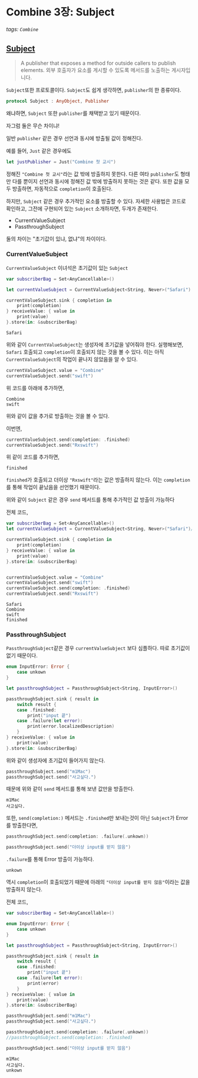 # Combine 3장: Subject
###### tags: `Combine`

## [Subject](https://developer.apple.com/documentation/combine/subject)
> A publisher that exposes a method for outside callers to publish elements.
> 외부 호출자가 요소를 게시할 수 있도록 메서드를 노출하는 게시자입니다.

`Subject`또한 프로토콜이다. `Subject`도 쉽게 생각하면, `publisher`의 한 종류이다. 

```swift
protocol Subject : AnyObject, Publisher
```
왜냐하면, `Subject` 또한 `publisher`를 채택받고 있기 때문이다.

자그럼 둘은 무슨 차이냐!

일반 `publisher` 같은 경우 선언과 동시에 방출될 값이 정해진다.

예를 들어, `Just` 같은 경우에도 

```swift
let justPublisher = Just("Combine 첫 교시")
```

정해진 `"Combine 첫 교시"`라는 값 밖에 방출하지 못한다. 다른 여타 `publisher`도 형태만 다를 뿐이지 선언과 동시에 정해진 값 밖에 방출하지 못하는 것은 같다. 또한 값을 모두 방출하면, 자동적으로 `completion`이 호출된다.

하지만, `Subject` 같은 경우 추가적인 요소를 방출할 수 있다. 자세한 사용법은 코드로 확인하고, 그전에 구현되어 있는 `Subject` 소개하자면, 두개가 존재한다. 
- CurrentValueSubject
- PassthroughSubject

둘의 차이는 "초기값이 있냐, 없냐"의 차이이다.

### CurrentValueSubject

`CurrentValueSubject` 이녀석은 초기값이 있는 `Subject`

```swift
var subscriberBag = Set<AnyCancellable>()

let currentValueSubject = CurrentValueSubject<String, Never>("Safari")

currentValueSubject.sink { completion in
    print(completion)
} receiveValue: { value in
    print(value)
}.store(in: &subscriberBag)
```
```
Safari
```
위와 같이 `CurrentValueSubject`는 생성자에 초기값을 넣어줘야 한다. 실행해보면, `Safari` 호출되고 `completion`이 호출되지 않는 것을 볼 수 있다. 이는 아직 `CurrentValueSubject`의 작업이 끝나지 않았음을 알 수 있다.

```swift
currentValueSubject.value = "Combine"
currentValueSubject.send("swift")
```
위 코드를 아래에 추가하면, 

```
Combine
swift
```
위와 같이 값을 추가로 방출하는 것을 볼 수 있다.

이번엔, 

```swift
currentValueSubject.send(completion: .finished)
currentValueSubject.send("Rxswift")
```
위 같이 코드를 추가하면, 

```
finished
```
`finished`가 호출되고 더이상 `"Rxswift"`라는 값은 방출하지 않는다. 이는 `completion`를 통해 작업이 끝났음을 선언했기 때문이다.

위와 같이 `Subject` 같은 경우 `send` 메서드를 통해 추가적인 값 방출이 가능하다

전체 코드,
```swift
var subscriberBag = Set<AnyCancellable>()
let currentValueSubject = CurrentValueSubject<String, Never>("Safari")// 필수적으로 초기값이 필요

currentValueSubject.sink { completion in
    print(completion)
} receiveValue: { value in
    print(value)
}.store(in: &subscriberBag)


currentValueSubject.value = "Combine"
currentValueSubject.send("swift")
currentValueSubject.send(completion: .finished)
currentValueSubject.send("Rxswift")
```

```
Safari
Combine
swift
finished
```

### PassthroughSubject

`PassthroughSubject`같은 경우 `currentValueSubject` 보다 심플하다. 따로 초기값이 없기 때문이다.

```swift
enum InputError: Error {
    case unkown
}

let passthroughSubject = PassthroughSubject<String, InputError>()

passthroughSubject.sink { result in
    switch result {
    case .finished:
        print("input 끝")
    case .failure(let error):
        print(error.localizedDescription)
    }
} receiveValue: { value in
    print(value)
}.store(in: &subscriberBag)
```

위와 같이 생성자에 초기값이 들어가지 않는다. 

```swift
passthroughSubject.send("m1Mac")
passthroughSubject.send("사고싶다.")
```

때문에 위와 같이 `send` 메서드를 통해 보낸 값만을 방출한다.

```
m1Mac
사고싶다.
```

또한, `send(completion:)` 메서드는 `.finished`만 보내는것이 아닌 `Subject`가 Error를 방출한다면, 

```swift
passthroughSubject.send(completion: .failure(.unkown))

passthroughSubject.send("더이상 input를 받지 않음")
```
`.failure`를 통해 Error 방출이 가능하다.

```
unkown
```
역시 `completion`이 호출되었기 때문에 아래의 `"더이상 input를 받지 않음"`이라는 값을 방출하지 않는다.

전체 코드,

```swift
var subscriberBag = Set<AnyCancellable>()

enum InputError: Error {
    case unkown
}

let passthroughSubject = PassthroughSubject<String, InputError>()

passthroughSubject.sink { result in
    switch result {
    case .finished:
        print("input 끝")
    case .failure(let error):
        print(error)
    }
} receiveValue: { value in
    print(value)
}.store(in: &subscriberBag)

passthroughSubject.send("m1Mac")
passthroughSubject.send("사고싶다.")

passthroughSubject.send(completion: .failure(.unkown))
//passthroughSubject.send(completion: .finished)

passthroughSubject.send("더이상 input를 받지 않음")
```

```
m1Mac
사고싶다.
unkown
```
